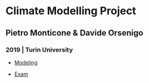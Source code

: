 # Climate Modelling Project
## Pietro Monticone & Davide Orsenigo
### 2019 | Turin University

* [Modeling](https://pitmonticone.github.io/Climate-Physics/)

* [Exam](https://pitmonticone.github.io/Climate-Physics/Climate_Exam.html)
